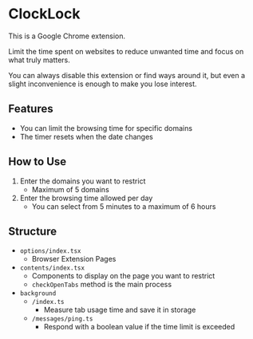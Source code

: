 # ClockLock

This is a Google Chrome extension.

Limit the time spent on websites to reduce unwanted time and focus on what truly matters.

You can always disable this extension or find ways around it, but even a slight inconvenience is enough to make you lose interest.

## Features

- You can limit the browsing time for specific domains
- The timer resets when the date changes

## How to Use

1. Enter the domains you want to restrict
    - Maximum of 5 domains
2. Enter the browsing time allowed per day
    - You can select from 5 minutes to a maximum of 6 hours

## Structure

- `options/index.tsx`
    - Browser Extension Pages
- `contents/index.tsx`
    - Components to display on the page you want to restrict
    - `checkOpenTabs` method is the main process
- `background`
    - `/index.ts`
        - Measure tab usage time and save it in storage
    - `/messages/ping.ts`
        - Respond with a boolean value if the time limit is exceeded
